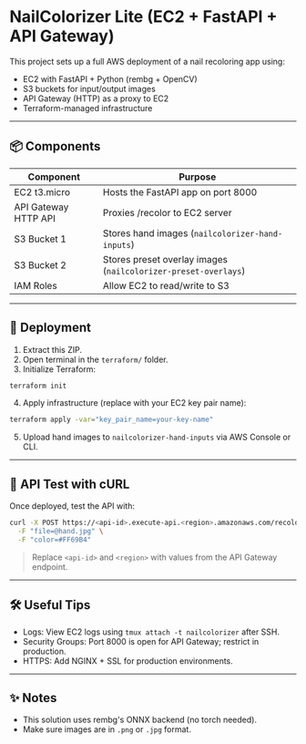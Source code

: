 # NailColorizer Lite (EC2 + FastAPI + API Gateway)

This project sets up a full AWS deployment of a nail recoloring app using:
- EC2 with FastAPI + Python (rembg + OpenCV)
- S3 buckets for input/output images
- API Gateway (HTTP) as a proxy to EC2
- Terraform-managed infrastructure

---

## 📦 Components

| Component | Purpose |
|----------|---------|
| EC2 t3.micro | Hosts the FastAPI app on port 8000 |
| API Gateway HTTP API | Proxies /recolor to EC2 server |
| S3 Bucket 1 | Stores hand images (`nailcolorizer-hand-inputs`) |
| S3 Bucket 2 | Stores preset overlay images (`nailcolorizer-preset-overlays`) |
| IAM Roles | Allow EC2 to read/write to S3 |

---

## 🚀 Deployment

1. Extract this ZIP.
2. Open terminal in the `terraform/` folder.
3. Initialize Terraform:
```bash
terraform init
```

4. Apply infrastructure (replace with your EC2 key pair name):
```bash
terraform apply -var="key_pair_name=your-key-name"
```

5. Upload hand images to `nailcolorizer-hand-inputs` via AWS Console or CLI.

---

## 🧪 API Test with cURL

Once deployed, test the API with:

```bash
curl -X POST https://<api-id>.execute-api.<region>.amazonaws.com/recolor \
  -F "file=@hand.jpg" \
  -F "color=#FF69B4"
```

> Replace `<api-id>` and `<region>` with values from the API Gateway endpoint.

---

## 🛠️ Useful Tips

- Logs: View EC2 logs using `tmux attach -t nailcolorizer` after SSH.
- Security Groups: Port 8000 is open for API Gateway; restrict in production.
- HTTPS: Add NGINX + SSL for production environments.

---

## ✨ Notes

- This solution uses rembg's ONNX backend (no torch needed).
- Make sure images are in `.png` or `.jpg` format.

